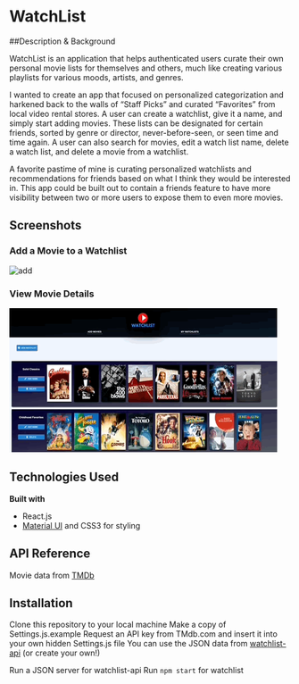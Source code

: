 # WatchList

##Description & Background

WatchList is an application that helps authenticated users curate their own personal movie lists for themselves and others, much like creating various playlists for various moods, artists, and genres. 

I wanted to create an app that focused on personalized categorization and harkened back to the walls of “Staff Picks” and curated “Favorites” from local video rental stores. A user can create a watchlist, give it a name, and simply start adding movies. These lists can be designated for certain friends, sorted by genre or director, never-before-seen, or seen time and time again. A user can also search for movies, edit a watch list name, delete a watch list, and delete a movie from a watchlist.

A favorite pastime of mine is curating personalized watchlists and recommendations for friends based on what I think they would be interested in. This app could be built out to contain a friends feature to have more visibility between two or more users to expose them to even more movies. 

## Screenshots

### Add a Movie to a Watchlist
![add](./src/images/add-movie.gif)
### View Movie Details
![detail](./src/images/movie-details.gif)


## Technologies Used

<b>Built with</b>
- React.js
- [Material UI](https://material-ui.com/) and CSS3 for styling

## API Reference

Movie data from [TMDb](https://www.themoviedb.org/?language=en-US)

## Installation

Clone this repository to your local machine
Make a copy of Settings.js.example
Request an API key from TMdb.com and insert it into your own hidden Settings.js file
You can use the JSON data from [watchlist-api](https://github.com/emilycentko/watchlist-api) (or create your own!)

Run a JSON server for watchlist-api
Run ```npm start``` for watchlist 

